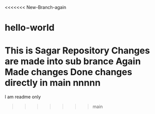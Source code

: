 <<<<<<< New-Branch-again
# hello-world
This is Sagar Repository
Changes are made into sub brance
Again Made changes
Done changes directly in main
nnnnn
=======
I am readme only

>>>>>>> main

